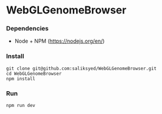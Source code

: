 # WebGLGenomeBrowser

### Dependencies
* Node + NPM (https://nodejs.org/en/)

### Install

```
git clone git@github.com:saliksyed/WebGLGenomeBrowser.git
cd WebGLGenomeBrowser
npm install
```

### Run
```
npm run dev
```

